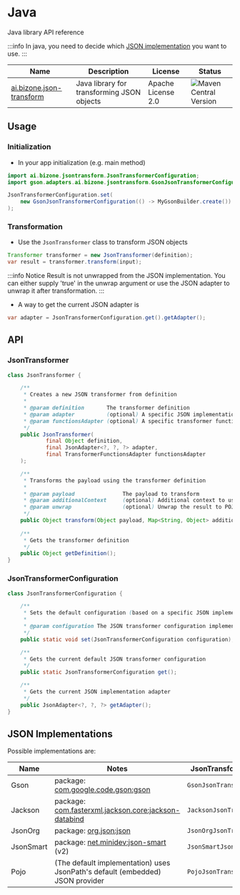 # Java

Java library API reference

:::info
In java, you need to decide which [JSON implementation](#json-implementations) you want to use.
:::

| Name                                                                                        | Description                                | License            | Status                                                                                      |
|---------------------------------------------------------------------------------------------|--------------------------------------------|--------------------|---------------------------------------------------------------------------------------------|
| [ai.bizone.json-transform](https://mvnrepository.com/artifact/ai.bizone/json-transform) | Java library for transforming JSON objects | Apache License 2.0 | ![Maven Central Version](https://img.shields.io/maven-central/v/co.nlighten/json-transform) |

## Usage

### Initialization
- In your app initialization (e.g. main method)
```java title="e.g. for Gson as the JSON implementation"
import ai.bizone.jsontransform.JsonTransformerConfiguration;
import gson.adapters.ai.bizone.jsontransform.GsonJsonTransformerConfiguration;

JsonTransformerConfiguration.set(
    new GsonJsonTransformerConfiguration(() -> MyGsonBuilder.create())
);
```

### Transformation
- Use the `JsonTransformer` class to transform JSON objects
```java
Transformer transformer = new JsonTransformer(definition);
var result = transformer.transform(input);
```
:::info Notice
Result is not unwrapped from the JSON implementation.
You can either supply 'true' in the unwrap argument or use the JSON adapter to unwrap it after transformation.
:::

- A way to get the current JSON adapter is
```java
var adapter = JsonTransformerConfiguration.get().getAdapter();
```


## API

### JsonTransformer

```java
class JsonTransformer {

    /**
     * Creates a new JSON transformer from definition
     *
     * @param definition       The transformer definition
     * @param adapter          (optional) A specific JSON implementation adapter (otherwise uses the configured default)
     * @param functionsAdapter (optional) A specific transformer functions adapter (otherwise uses the default)                    
     */
    public JsonTransformer(
            final Object definition,
            final JsonAdapter<?, ?, ?> adapter,
            final TransformerFunctionsAdapter functionsAdapter
    );

    /**
     * Transforms the payload using the transformer definition
     *
     * @param payload               The payload to transform
     * @param additionalContext     (optional) Additional context to use in the transformation
     * @param unwrap                (optional) Unwrap the result to POJO from the used JSON implementation (default is false)
     */
    public Object transform(Object payload, Map<String, Object> additionalContext, boolean unwrap);
    
    /**
     * Gets the transformer definition
     */
    public Object getDefinition();
}
```

### JsonTransformerConfiguration

```java
class JsonTransformerConfiguration {

    /**
     * Sets the default configuration (based on a specific JSON implementation)
     * 
     * @param configuration The JSON transformer configuration implementation
     */
    public static void set(JsonTransformerConfiguration configuration);

    /**
     * Gets the current default JSON transformer configuration
     */
    public static JsonTransformerConfiguration get();

    /**
     * Gets the current JSON implementation adapter
     */
    public JsonAdapter<?, ?, ?> getAdapter();
}
```
## JSON Implementations

Possible implementations are:

| Name      | Notes                                                                                        | JsonTransformerConfiguration class      |
|-----------|----------------------------------------------------------------------------------------------|-----------------------------------------|
| Gson      | package: [com.google.code.gson:gson](https://github.com/google/gson)                         | `GsonJsonTransformerConfiguration`      |
| Jackson   | package: [com.fasterxml.jackson.core:jackson-databind](https://github.com/FasterXML/jackson) | `JacksonJsonTransformerConfiguration`   |
| JsonOrg   | package: [org.json:json](https://github.com/stleary/JSON-java)                               | `JsonOrgJsonTransformerConfiguration`   |
| JsonSmart | package: [net.minidev:json-smart](https://github.com/netplex/json-smart-v2) (v2)             | `JsonSmartJsonTransformerConfiguration` |
| Pojo      | (The default implementation) uses JsonPath's default (embedded) JSON provider                | `PojoJsonTransformerConfiguration`      |
